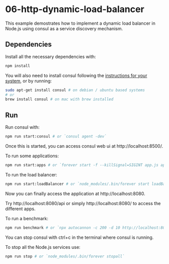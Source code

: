 # 06-http-dynamic-load-balancer

This example demostrates how to implement a dynamic load balancer in Node.js using consul as a service discovery mechanism.

## Dependencies

Install all the necessary dependencies with:

```bash
npm install
```

You will also need to install consul following the [instructions for your system](https://nodejsdp.link/consul-install), or by running:

```bash
sudo apt-get install consul # on debian / ubuntu based systems
# or
brew install consul # on mac with brew installed
```


## Run

Run consul with:

```bash
npm run start:consul # or `consul agent -dev`
```

Once this is started, you can access consul web ui at http://localhost:8500/.

To run some applications:

```bash
npm run start:apps # or `forever start -f --killSignal=SIGINT app.js api-service && forever start -f --killSignal=SIGINT app.js api-service && forever start -f --killSignal=SIGINT app.js webapp-service`
```

To run the load balancer:

```bash
npm run start:loadBalancer # or `node_modules/.bin/forever start loadBalancer.js`
```

Now you can finally access the application at http://localhost:8080.

Try http://localhost:8080/api or simply http://localhost:8080/ to access the different apps.


To run a benchmark:

```bash
npm run benchmark # or `npx autocannon -c 200 -d 10 http://localhost:8080`
```

You can stop consul with ctrl+c in the terminal where consul is running.

To stop all the Node.js services use:

```bash
npm run stop # or `node_modules/.bin/forever stopall`
```
